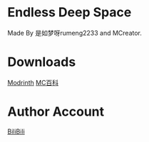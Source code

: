 # Endless Deep Space

Made By 是如梦呀rumeng2233 and MCreator.

# Downloads
[Modrinth](https://modrinth.com/mod/endless-deep-space/)
[MC百科](https://www.mcmod.cn/class/5438.html)

# Author Account
[BiliBili](https://space.bilibili.com/375078257)
